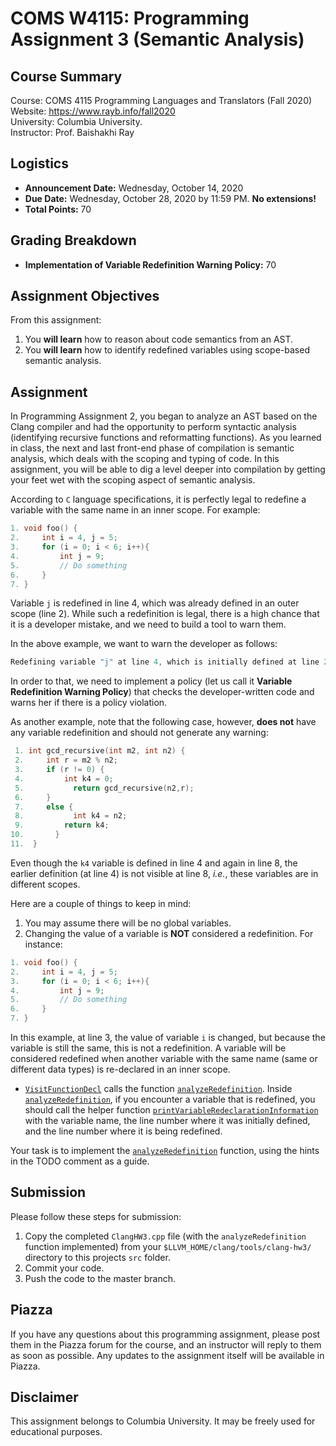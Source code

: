 # COMS W4115: Programming Assignment 3 (Semantic Analysis)


## Course Summary

Course: COMS 4115 Programming Languages and Translators (Fall 2020)  
Website: https://www.rayb.info/fall2020  
University: Columbia University.  
Instructor: Prof. Baishakhi Ray


## Logistics
* **Announcement Date:** Wednesday, October 14, 2020
* **Due Date:** Wednesday, October 28, 2020 by 11:59 PM. **No extensions!**
* **Total Points:** 70

## Grading Breakdown
* **Implementation of Variable Redefinition Warning Policy:** 70

## Assignment Objectives

From this assignment:

1. You **will learn** how to reason about code semantics from an AST.
2. You **will learn** how to identify redefined variables using scope-based semantic analysis.

## Assignment

In Programming Assignment 2, you began to analyze an AST based on the Clang compiler and had the opportunity to perform syntactic analysis (identifying recursive functions and reformatting functions). As you learned in class, the next and last front-end phase of compilation is semantic analysis, which deals with the scoping and typing of code. In this assignment, you will be able to dig a level deeper into compilation by getting your feet wet with the scoping aspect of semantic analysis.

According to `C` language specifications, it is perfectly legal to redefine a variable with the same name in an inner scope. For example:
```c
1. void foo() {
2.     int i = 4, j = 5;
3.     for (i = 0; i < 6; i++){
4.         int j = 9;
5.         // Do something
6.     }
7. }
```
Variable `j` is redefined in line 4, which was already defined in an outer scope (line 2). While such a redefinition is legal, there is a high chance that it is a developer mistake, and we need to build a tool to warn them.

In the above example, we want to warn the developer as follows: 
```c
Redefining variable "j" at line 4, which is initially defined at line 2
```
In order to that, we need to implement a policy (let us call it **Variable Redefinition Warning Policy**) that checks the developer-written code and warns her if there is a policy violation.

As another example, note that the following case, however, **does not** have any variable redefinition and should not generate any warning:
```c
 1. int gcd_recursive(int m2, int n2) {
 2.     int r = m2 % n2;
 3.     if (r != 0) {
 4.         int k4 = 0;
 5.  	      return gcd_recursive(n2,r);
 6.     }
 7.     else {
 8.  	      int k4 = n2;
 9.         return k4;
10.  	  }
11.  }
```
Even though the `k4` variable is defined in line 4 and again in line 8, the earlier definition (at line 4) is not visible at line 8, *i.e.*, these variables are in different scopes.

Here are a couple of things to keep in mind:

1. You may assume there will be no global variables.
2. Changing the value of a variable is **NOT** considered a redefinition. For instance:
```c
1. void foo() {
2.     int i = 4, j = 5;
3.     for (i = 0; i < 6; i++){
4.         int j = 9;
5.         // Do something
6.     }
7. }
```
In this example, at line 3, the value of variable `i` is changed, but because the variable is still the same, this is not a redefinition. A variable will be considered redefined when another variable with the same name (same or different data types) is re-declared in an inner scope.

* [`VisitFunctionDecl`](src/ClangHW3.cpp#L69) calls the function [`analyzeRedefinition`](src/ClangHW3.cpp#L78). Inside [`analyzeRedefinition`](src/ClangHW3.cpp#L58), if you encounter a variable that is redefined, you should call the helper function [`printVariableRedeclarationInformation`](src/ClangHW3.cpp#L24) with the variable name, the line number where it was initially defined, and the line number where it is being redefined.

Your task is to implement the [`analyzeRedefinition`](src/ClangHW3.cpp#L58) function, using the hints in the TODO comment as a guide.


## Submission

Please follow these steps for submission:

1. Copy the completed `ClangHW3.cpp` file (with the `analyzeRedefinition` function implemented) from your `$LLVM_HOME/clang/tools/clang-hw3/` directory to this projects `src` folder.
2. Commit your code.
3. Push the code to the master branch.


## Piazza
If you have any questions about this programming assignment, please post them in the Piazza forum for the course, and an instructor will reply to them as soon as possible. Any updates to the assignment itself will be available in Piazza.


## Disclaimer
This assignment belongs to Columbia University. It may be freely used for educational purposes.
